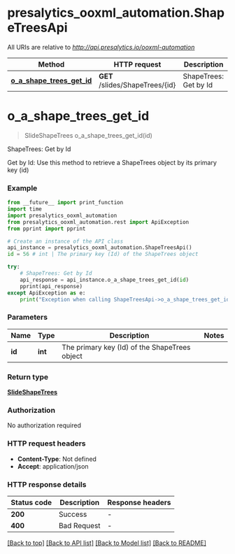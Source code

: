 # presalytics_ooxml_automation.ShapeTreesApi

All URIs are relative to *http://api.presalytics.io/ooxml-automation*

Method | HTTP request | Description
------------- | ------------- | -------------
[**o_a_shape_trees_get_id**](ShapeTreesApi.md#o_a_shape_trees_get_id) | **GET** /slides/ShapeTrees/{id} | ShapeTrees: Get by Id


# **o_a_shape_trees_get_id**
> SlideShapeTrees o_a_shape_trees_get_id(id)

ShapeTrees: Get by Id

Get by Id: Use this method to retrieve a ShapeTrees object by its primary key (id)

### Example

```python
from __future__ import print_function
import time
import presalytics_ooxml_automation
from presalytics_ooxml_automation.rest import ApiException
from pprint import pprint

# Create an instance of the API class
api_instance = presalytics_ooxml_automation.ShapeTreesApi()
id = 56 # int | The primary key (Id) of the ShapeTrees object

try:
    # ShapeTrees: Get by Id
    api_response = api_instance.o_a_shape_trees_get_id(id)
    pprint(api_response)
except ApiException as e:
    print("Exception when calling ShapeTreesApi->o_a_shape_trees_get_id: %s\n" % e)
```

### Parameters

Name | Type | Description  | Notes
------------- | ------------- | ------------- | -------------
 **id** | **int**| The primary key (Id) of the ShapeTrees object | 

### Return type

[**SlideShapeTrees**](SlideShapeTrees.md)

### Authorization

No authorization required

### HTTP request headers

 - **Content-Type**: Not defined
 - **Accept**: application/json

### HTTP response details
| Status code | Description | Response headers |
|-------------|-------------|------------------|
**200** | Success |  -  |
**400** | Bad Request |  -  |

[[Back to top]](#) [[Back to API list]](../README.md#documentation-for-api-endpoints) [[Back to Model list]](../README.md#documentation-for-models) [[Back to README]](../README.md)


